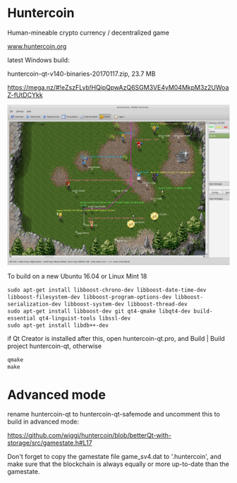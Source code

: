 Huntercoin
==========

Human-mineable crypto currency / decentralized game

www.huntercoin.org

latest Windows build:

huntercoin-qt-v140-binaries-20170117.zip, 23.7 MB

https://mega.nz/#!eZszFLyb!HQipQpwAzQ6SGM3VE4yM04MkpM3z2UWoaZ-fUtDCYkk

![hunters](images/hunters1.jpg)

To build on a new Ubuntu 16.04 or Linux Mint 18

    sudo apt-get install libboost-chrono-dev libboost-date-time-dev libboost-filesystem-dev libboost-program-options-dev libboost-serialization-dev libboost-system-dev libboost-thread-dev
    sudo apt-get install libboost-dev git qt4-qmake libqt4-dev build-essential qt4-linguist-tools libssl-dev
    sudo apt-get install libdb++-dev

if Qt Creator is installed after this, open huntercoin-qt.pro, and Build | Build project huntercoin-qt, otherwise

    qmake
    make

Advanced mode
=============

rename huntercoin-qt to huntercoin-qt-safemode and uncomment this to build in advanced mode:

https://github.com/wiggi/huntercoin/blob/betterQt-with-storage/src/gamestate.h#L17

Don't forget to copy the gamestate file game_sv4.dat to '.huntercoin', and make sure that the
blockchain is always equally or more up-to-date than the gamestate.

